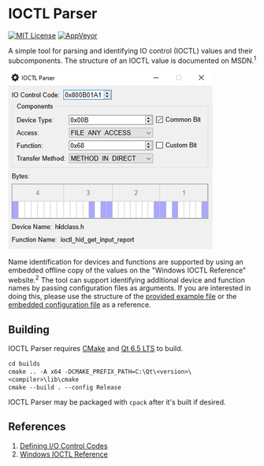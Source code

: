 # IOCTL Parser

[![MIT License](https://img.shields.io/badge/license-MIT-blue.svg?style=flat)](LICENSE.txt)
[![AppVeyor](https://img.shields.io/appveyor/build/EvanMcBroom/ioctl-parser?logo=AppVeyor)](https://ci.appveyor.com/project/EvanMcBroom/ioctl-parser/)

A simple tool for parsing and identifying IO control (IOCTL) values and their subcomponents.
The structure of an IOCTL value is documented on MSDN.<sup>1</sup>

![IOCTL Parser](screenshot.png)

Name identification for devices and functions are supported by using an embedded offline copy of the values on the "Windows IOCTL Reference" website.<sup>2</sup>
The tool can support identifying additional device and function names by passing configuration files as arguments.
If you are interested in doing this, please use the structure of the [provided example file](example.ini) or the [embedded configuration file](resources/IOCTLs.ini) as a reference.

## Building

IOCTL Parser requires [CMake](https://cmake.org/) and
[Qt 6.5 LTS](https://wiki.qt.io/Qt_6.5_Release) to build.

```
cd builds
cmake .. -A x64 -DCMAKE_PREFIX_PATH=C:\Qt\<version>\<compiler>\lib\cmake
cmake --build . --config Release
```

IOCTL Parser may be packaged with `cpack` after it's built if desired.

## References

1. [Defining I/O Control Codes](https://docs.microsoft.com/en-us/windows-hardware/drivers/kernel/defining-i-o-control-codes)
2. [Windows IOCTL Reference](http://www.ioctls.net/)